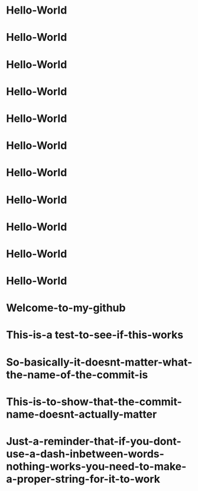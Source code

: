 # Hello-World
# Hello-World
# Hello-World
# Hello-World
# Hello-World
# Hello-World
# Hello-World
# Hello-World
# Hello-World
# Hello-World
# Hello-World
# Welcome-to-my-github
# This-is-a test-to-see-if-this-works
# So-basically-it-doesnt-matter-what-the-name-of-the-commit-is
# This-is-to-show-that-the-commit-name-doesnt-actually-matter
# Just-a-reminder-that-if-you-dont-use-a-dash-inbetween-words-nothing-works-you-need-to-make-a-proper-string-for-it-to-work
